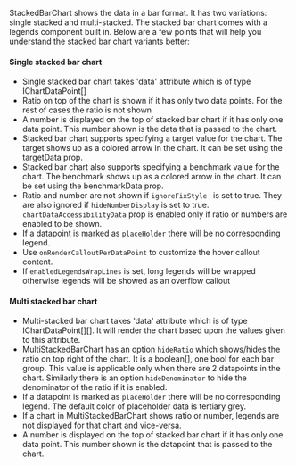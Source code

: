 <div>
  <p>
    StackedBarChart shows the data in a bar format. It has two variations: single stacked and multi-stacked.
    The stacked bar chart comes with a legends component built in. Below are a few points that will help you
    understand the stacked bar chart variants better:
  </p>
  <h4>Single stacked bar chart</h4>
  <ul>
    <li>Single stacked bar chart takes 'data' attribute which is of type IChartDataPoint[]</li>
    <li>
      Ratio on top of the chart is shown if it has only two data points. For the rest of cases the ratio is
      not shown
    </li>
    <li>
      A number is displayed on the top of stacked bar chart if it has only one data point. This number shown
      is the data that is passed to the chart.
    </li>
    <li>
      Stacked bar chart supports specifying a target value for the chart. The target shows up as a colored
      arrow in the chart. It can be set using the targetData prop.
    </li>
    <li>
      Stacked bar chart also supports specifying a benchmark value for the chart. The benchmark shows up as a
      colored arrow in the chart. It can be set using the benchmarkData prop.
    </li>
    <li>
      Ratio and number are not shown if <code>ignoreFixStyle </code> is set to true. They are also ignored if
      <code>hideNumberDisplay</code> is set to true.
      <code>chartDataAccessibilityData</code> prop is enabled only if ratio or numbers are enabled to be
      shown.
    </li>
    <li>
      If a datapoint is marked as <code>placeHolder</code> there will be no corresponding legend.
    </li>
    <li>
      Use <code>onRenderCalloutPerDataPoint</code> to customize the hover callout content.
    </li>
    <li>
      If <code>enabledLegendsWrapLines</code> is set, long legends will be wrapped otherwise legends will be
      showed as an overflow callout
    </li>
  </ul>
  <h4>Multi stacked bar chart</h4>
  <ul>
    <li>
      Multi-stacked bar chart takes 'data' attribute which is of type IChartDataPoint[][]. It will render the
      chart based upon the values given to this attribute.
    </li>
    <li>
      MultiStackedBarChart has an option <code>hideRatio</code> which shows/hides the ratio on top right of
      the chart. It is a boolean[], one bool for each bar group. This value is applicable only when there are
      2 datapoints in the chart. Similarly there is an option <code>hideDenominator</code> to hide the
      denominator of the ratio if it is enabled.
    </li>
    <li>
      If a datapoint is marked as <code>placeHolder</code> there will be no corresponding legend. The default
      color of placeholder data is tertiary grey.
    </li>
    <li>
      If a chart in MultiStackedBarChart shows ratio or number, legends are not displayed for that chart and
      vice-versa.
    </li>
    <li>
      A number is displayed on the top of stacked bar chart if it has only one data point. This number shown
      is the datapoint that is passed to the chart.
    </li>
  </ul>
</div>
